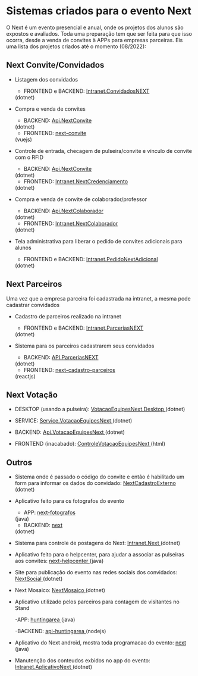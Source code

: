 # Sistemas criados para o evento Next

O Next é um evento presencial e anual, onde os projetos dos alunos são expostos 
e avaliados. Toda uma preparação tem que ser feita para que isso ocorra, 
desde a venda de convites à APPs para empresas parceiras. 
Eis uma lista dos projetos criados até o momento (08/2022):

## Next Convite/Convidados
 - Listagem dos convidados 

	- FRONTEND e BACKEND:
	<a href="https://gitlab.fiap.com.br/dotnet/Intranet.ConvidadosNEXT" 
		target="_blank">
		Intranet.ConvidadosNEXT
	</a>
	(dotnet)

 - Compra e venda de convites

	- BACKEND:
	<a href="https://gitlab.fiap.com.br/dotnet/Api.NextConvite" 
		target="_blank">
		Api.NextConvite
	</a>
	(dotnet)

	- FRONTEND:
	<a href="https://gitlab.fiap.com.br/vuejs/next-convite" 
		target="_blank">
		next-convite
	</a>
	(vuejs)

 - Controle de entrada, checagem de pulseira/convite e vínculo de convite com o RFID

	- BACKEND:
	<a href="https://gitlab.fiap.com.br/dotnet/Api.NextConvite" 
		target="_blank">
		Api.NextConvite
	</a>
	(dotnet)

	- FRONTEND:
	<a href="https://gitlab.fiap.com.br/dotnet/Intranet.NextCredenciamento" 
		target="_blank">
		Intranet.NextCredenciamento
	</a>
	(dotnet)

 - Compra e venda de convite de colaborador/professor

	- BACKEND:
	<a href="https://gitlab.fiap.com.br/dotnet/Api.NextColaborador" 
		target="_blank">
		Api.NextColaborador
	</a>
	(dotnet)

	- FRONTEND:
	<a href="https://gitlab.fiap.com.br/dotnet/Intranet.NextColaborador" 
		target="_blank">
		Intranet.NextColaborador
	</a>
	(dotnet)

 - Tela administrativa para liberar o pedido de convites adicionais para alunos 
	- FRONTEND e BACKEND:
	<a href="https://gitlab.fiap.com.br/dotnet/Intranet.PedidoNextAdicional" 
		target="_blank">
		Intranet.PedidoNextAdicional
	</a>
	(dotnet)
								

## Next Parceiros 

Uma vez que a empresa parceira foi cadastrada na intranet, a mesma pode cadastrar convidados

 - Cadastro de parceiros realizado na intranet 

	- FRONTEND e BACKEND:
	<a href="https://gitlab.fiap.com.br/dotnet/Intranet.ParceriasNEXT" 
		target="_blank">
		Intranet.ParceriasNEXT
	</a>
	(dotnet)

 - Sistema para os parceiros cadastrarem seus convidados

    - BACKEND:
	<a href="https://gitlab.fiap.com.br/dotnet/API.ParceriasNEXT" 
		target="_blank">
		API.ParceriasNEXT
	</a>
	(dotnet)

	- FRONTEND:
	<a href="https://gitlab.fiap.com.br/reactjs/next-cadastro-parceiros" 
		target="_blank">
		next-cadastro-parceiros
	</a>
	(reactjs)


## Next Votação

 - DESKTOP (usando a pulseira):
	<a href="https://gitlab.fiap.com.br/dotnet/VotacaoEquipesNext.Desktop" 
		target="_blank">
		VotacaoEquipesNext.Desktop
	</a>
	(dotnet)
	
 - SERVICE:
	<a href="https://gitlab.fiap.com.br/dotnet/Service.VotacaoEquipesNext" 
		target="_blank">
		Service.VotacaoEquipesNext
	</a>
	(dotnet)

 - BACKEND:
	<a href="https://gitlab.fiap.com.br/dotnet/Api.VotacaoEquipesNext" 
		target="_blank">
		Api.VotacaoEquipesNext
	</a>
	(dotnet)

 - FRONTEND (inacabado):
	<a href="https://gitlab.fiap.com.br/html/ControleVotacaoEquipesNext" 
		target="_blank">
		ControleVotacaoEquipesNext
	</a>
	(html)

## Outros

 - Sistema onde é passado o código do convite e então é habilitado um form para informar os dados do convidado:
	<a href="https://gitlab.fiap.com.br/dotnet/NextCadastroExterno" 
		target="_blank">
		NextCadastroExterno
	</a>
	(dotnet)

 - Aplicativo feito para os fotografos do evento
	- APP:
	<a href="https://gitlab.fiap.com.br/java/next-fotografos" 
		target="_blank">
		next-fotografos
	</a>
	(java)

	- BACKEND:
	<a href="https://gitlab.fiap.com.br/dotnet/next" 
		target="_blank">
		next
	</a>
	(dotnet)

 - Sistema para controle de postagens do Next:
	<a href="https://gitlab.fiap.com.br/dotnet/Intranet.Next" 
		target="_blank">
		Intranet.Next
	</a>
	(dotnet)
	

 - Aplicativo feito para o helpcenter, para ajudar a associar as pulseiras aos convites:
	<a href="https://gitlab.fiap.com.br/java/next-helpcenter" 
		target="_blank">
		next-helpcenter
	</a>
	(java)

 - Site para publicação do evento nas redes sociais dos convidados:
	<a href="https://gitlab.fiap.com.br/dotnet/NextSocial" 
		target="_blank">
		NextSocial
	</a>
	(dotnet)

 - Next Mosaico:
	<a href="https://gitlab.fiap.com.br/dotnet/NextMosaico" 
		target="_blank">
		NextMosaico
	</a>
	(dotnet)

 - Aplicativo utilizado pelos parceiros para contagem de visitantes no Stand 

	-APP:
	<a href="https://gitlab.fiap.com.br/java/huntingarea" 
		target="_blank">
		huntingarea
	</a>
	(java)

	-BACKEND:
	<a href="https://gitlab.fiap.com.br/nodejs/api-huntingarea" 
		target="_blank">
		api-huntingarea
	</a>
	(nodejs)

 - Aplicativo do Next android, mostra toda programacao do evento:
	<a href="https://gitlab.fiap.com.br/java/next" 
		target="_blank">
		next
	</a>
	(java)

 - Manutenção dos conteudos exbidos no app do evento:
	<a href="https://gitlab.fiap.com.br/dotnet/Intranet.AplicativoNext" 
		target="_blank">
		Intranet.AplicativoNext
	</a>
	(dotnet)

